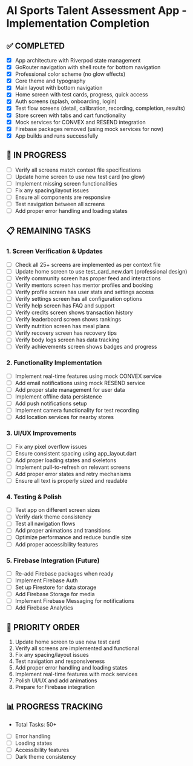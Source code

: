 # AI Sports Talent Assessment App - Implementation Completion

## ✅ COMPLETED
- [x] App architecture with Riverpod state management
- [x] GoRouter navigation with shell route for bottom navigation
- [x] Professional color scheme (no glow effects)
- [x] Core theme and typography
- [x] Main layout with bottom navigation
- [x] Home screen with test cards, progress, quick access
- [x] Auth screens (splash, onboarding, login)
- [x] Test flow screens (detail, calibration, recording, completion, results)
- [x] Store screen with tabs and cart functionality
- [x] Mock services for CONVEX and RESEND integration
- [x] Firebase packages removed (using mock services for now)
- [x] App builds and runs successfully

## 🔄 IN PROGRESS
- [ ] Verify all screens match context file specifications
- [ ] Update home screen to use new test card (no glow)
- [ ] Implement missing screen functionalities
- [ ] Fix any spacing/layout issues
- [ ] Ensure all components are responsive
- [ ] Test navigation between all screens
- [ ] Add proper error handling and loading states

## 📋 REMAINING TASKS

### 1. Screen Verification & Updates
- [ ] Check all 25+ screens are implemented as per context file
- [ ] Update home screen to use test_card_new.dart (professional design)
- [ ] Verify community screen has proper feed and interactions
- [ ] Verify mentors screen has mentor profiles and booking
- [ ] Verify profile screen has user stats and settings access
- [ ] Verify settings screen has all configuration options
- [ ] Verify help screen has FAQ and support
- [ ] Verify credits screen shows transaction history
- [ ] Verify leaderboard screen shows rankings
- [ ] Verify nutrition screen has meal plans
- [ ] Verify recovery screen has recovery tips
- [ ] Verify body logs screen has data tracking
- [ ] Verify achievements screen shows badges and progress

### 2. Functionality Implementation
- [ ] Implement real-time features using mock CONVEX service
- [ ] Add email notifications using mock RESEND service
- [ ] Add proper state management for user data
- [ ] Implement offline data persistence
- [ ] Add push notifications setup
- [ ] Implement camera functionality for test recording
- [ ] Add location services for nearby stores

### 3. UI/UX Improvements
- [ ] Fix any pixel overflow issues
- [ ] Ensure consistent spacing using app_layout.dart
- [ ] Add proper loading states and skeletons
- [ ] Implement pull-to-refresh on relevant screens
- [ ] Add proper error states and retry mechanisms
- [ ] Ensure all text is properly sized and readable

### 4. Testing & Polish
- [ ] Test app on different screen sizes
- [ ] Verify dark theme consistency
- [ ] Test all navigation flows
- [ ] Add proper animations and transitions
- [ ] Optimize performance and reduce bundle size
- [ ] Add proper accessibility features

### 5. Firebase Integration (Future)
- [ ] Re-add Firebase packages when ready
- [ ] Implement Firebase Auth
- [ ] Set up Firestore for data storage
- [ ] Add Firebase Storage for media
- [ ] Implement Firebase Messaging for notifications
- [ ] Add Firebase Analytics

## 🎯 PRIORITY ORDER
1. Update home screen to use new test card
2. Verify all screens are implemented and functional
3. Fix any spacing/layout issues
4. Test navigation and responsiveness
5. Add proper error handling and loading states
6. Implement real-time features with mock services
7. Polish UI/UX and add animations
8. Prepare for Firebase integration

## 📊 PROGRESS TRACKING
- Total Tasks: 50+
- [ ] Error handling
- [ ] Loading states
- [ ] Accessibility features
- [ ] Dark theme consistency

